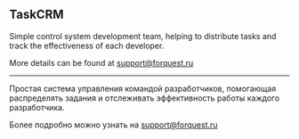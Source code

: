 ## TaskCRM

Simple control system development team, helping to distribute tasks and track the effectiveness of each developer.

More details can be found at [support@forquest.ru](mailto:support@forquest.ru)

---
Простая система управления командой разработчиков, помогающая распределять задания и отслеживать эффективность работы каждого разработчика.

Более подробно можно узнать на [support@forquest.ru](mailto:support@forquest.ru)
